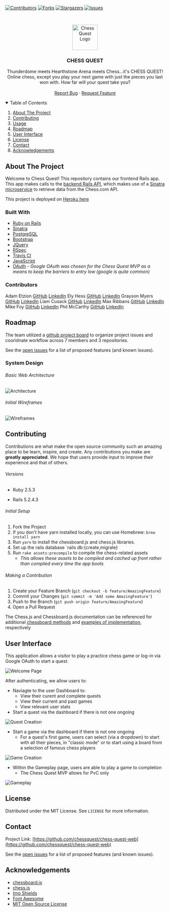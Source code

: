 <!-- PROJECT SHIELDS -->
[![Contributors][contributors-shield]][contributors-url]
[![Forks][forks-shield]][forks-url]
[![Stargazers][stars-shield]][stars-url]
[![Issues][issues-shield]][issues-url]

<!-- PROJECT LOGO -->
<br />
<p align="center">
  <a href="https://github.com/chessquest/chess-quest-web">
    <img src="app/assets/images/pngwing.com.png" alt="Chess Quest Logo" width="80" height="80">
  </a>

  <h3 align="center">CHESS QUEST</h3>

  <p align="center">
    Thunderdome meets Hearthstone Arena meets Chess...it's CHESS QUEST! Online chess, except you play your next game with just the pieces you last won with. How far will your quest take you?
    <br />
    <br />
    <!-- <a href="https://github.com/othneildrew/Best-README-Template">View Demo</a> -->
    <!-- · -->
    <a href="https://github.com/chessquest/chessquest-web/issues">Report Bug</a>
    ·
    <a href="https://github.com/chessquest/chessquest-web/issues">Request Feature</a>
  </p>
</p>

<!-- TABLE OF CONTENTS -->
<details open="open">
  <summary>Table of Contents</summary>
  <ol>
    <li>
      <a href="#about-the-project">About The Project</a>
    </li>
    <li>
      <a href="#gettting-started">Contributing</a>
    </li>
    <li><a href="#usage">Usage</a></li>
    <li><a href="#roadmap">Roadmap</a></li>
    <li><a href="#user-interface">User Interface</a></li>
    <li><a href="#license">License</a></li>
    <li><a href="#contact">Contact</a></li>
    <li><a href="#acknowledgements">Acknowledgements</a></li>
  </ol>
</details>

<!-- ABOUT THE PROJECT -->
## About The Project

<!-- [![Product Name Screen Shot][product-screenshot]](https://example.com) -->

Welcome to Chess Quest! This repository contains our frontend Rails app. This app makes calls to the [backend Rails API](https://github.com/chessquest/chess-quest), which makes use of a [Sinatra microservice](https://github.com/chessquest/chess-api) to retrieve data from the Chess.com API.

This project is deployed on [Heroku here](https://chess-quest.herokuapp.com)

### Built With

* [Ruby on Rails](https://rubyonrails.org/)
* [Sinatra](http://sinatrarb.com/)
* [PostgreSQL](https://www.postgresql.org/)
* [Bootstrap](https://getbootstrap.com/)
* [JQuery](https://jquery.com/)
* [RSpec](https://github.com/rspec/rspec-rails)
* [Travis CI](https://travis-ci.com/)
* [JavaScript](https://www.javascript.com)
* [OAuth](https://oauth.net/) - *Google OAuth was chosen for the Chess Quest MVP as a means to keep the barriers to entry low (google is quite common)*

<!-- CONTRIBUTORS -->
### Contributors

Adam Etzion [GitHub](https://github.com/aetzion1) [LinkedIn](https://www.linkedin.com/in/adametzion/)
Ely Hess [GitHub](https://github.com/elyhess) [LinkedIn](https://www.linkedin.com/in/ely-hess/)
Grayson Myers [GitHub](https://github.com/graymyers) [LinkedIn](https://www.linkedin.com/in/grayson-myers-285926165/)
Liam Cusack [GitHub](https://github.com/liamcusack) [LinkedIn](https://www.linkedin.com/in/liam-cusack-6a9a0a169/)
Max Ribbans [GitHub](https://github.com/ribbansmax) [LinkedIn](https://www.linkedin.com/in/max-ribbans-46b276156/)
Mike Foy [GitHub](https://github.com/foymikek) [LinkedIn](https://www.linkedin.com/in/michael-foy-707ba7b4/)
Phil McCarthy [GitHub](https://github.com/philmccarthy) [LinkedIn](https://www.linkedin/in/pjmcc)

## Roadmap

The team utilized a [github project board](https://github.com/orgs/chessquest/projects/1) to organize project issues and cooridnate workflow across 7 members and 3 repositories.

See the [open issues](https://github.com/chessquest/chess-quest-web/issues) for a list of proposed features (and known issues).

<!-- SYSTEM DESIGN -->
### System Design

###### Basic Web Architecture 
![Architecture](app/assets/images/architecture.jpg)

###### Initial Wireframes
![Wireframes](app/assets/images/wireframes.png)

<!-- CONTRIBUTING -->
## Contributing

Contributions are what make the open source community such an amazing place to be learn, inspire, and create. Any contributions you make are **greatly appreciated**. We hope that users provide input to improve their experience and that of others.

###### Versions

- Ruby 2.5.3

- Rails 5.2.4.3
###### Initial Setup
1. Fork the Project
2. If you don't have yarn installed locally, you can use Homebrew:
`brew install yarn`
3. Run `yarn` to install the chessboard.js and chess.js libraries.
4. Set up the rails database `rails db:{create,migrate}
5. Run `rake assets:precompile` to compile the chess-related assets 
    * *This allows these assets to be compiled and cached up front rather than compiled every time the app boots*

###### Making a Contribution
1. Create your Feature Branch (`git checkout -b feature/AmazingFeature`)
2. Commit your Changes (`git commit -m 'Add some AmazingFeature'`)
3. Push to the Branch (`git push origin feature/AmazingFeature`)
4. Open a Pull Request

The Chess.js and Chessboard.js documentation can be referenced for additional [chessboard methods](https://github.com/jhlywa/chess.js/) and [examples of implementation](https://chessboardjs.com/docs), respectively

<!-- USER INTERFACE -->

## User Interface

This application allows a visitor to play a practice chess game or log-in via Google OAuth to start a quest.

![Welcome Page](app/assets/images/welcome_page.png)

After authenticating, we allow users to:
* Naviagte to the user Dashboard to:
  * View their curent and complete quests
  * View their current and past games
  * View relevant user stats
* Start a quest via the dashboard if there is not one ongoing

![Quest Creation](app/assets/images/dashboard1.png)

* Start a game via the dashboard if there is not one ongoing
  * For a quest's first game, users can select (via a dropdown) to start with all their pieces, in "classic mode" or to start using a board from a selection of famous chess players

![Game Creation](app/assets/images/dashboard2.png)

* Within the Gameplay page, users are able to play a game to completion
  * The Chess Quest MVP allows for PvC only

![Gameplay](app/assets/images/gameplay1.png)


<!-- LICENSE -->
## License

Distributed under the MIT License. See `LICENSE` for more information.

<!-- CONTACT -->
## Contact

Project Link: [https://github.com/chessquest/chess-quest-web](https://github.com/chessquest/chess-quest-web)

See the [open issues](https://github.com/chessquest/chess-quest-web/issues) for a list of proposed features (and known issues).

<!-- ACKNOWLEDGEMENTS -->
## Acknowledgements
* [chessboard.js](https://chessboardjs.com/)
* [chess.js](https://github.com/jhlywa/chess.js)
* [Img Shields](https://shields.io)
* [Font Awesome](https://fontawesome.com)
* [MIT Open Source License](https://opensource.org/licenses/MIT)

<!-- MARKDOWN LINKS & IMAGES -->
<!-- https://www.markdownguide.org/basic-syntax/#reference-style-links -->
[contributors-shield]: https://img.shields.io/github/contributors/chessquest/chess-quest-web.svg?style=for-the-badge
[contributors-url]: https://github.com/chessquest/chess-quest-web/graphs/contributors
[forks-shield]: https://img.shields.io/github/forks/chessquest/chess-quest-web.svg?style=for-the-badge
[forks-url]: https://github.com/chessquest/chess-quest/network/members
[stars-shield]: https://img.shields.io/github/stars/chessquest/chess-quest-web.svg?style=for-the-badge
[stars-url]: https://github.com/chessquest/chess-quest-web/stargazers
[issues-shield]: https://img.shields.io/github/issues/chessquest/chess-quest-web.svg?style=for-the-badge
[issues-url]: https://github.com/chessquest/chess-quest-web/issues

<!-- [product-screenshot]: images/screenshot.png -->
[product-screenshot]: images/screenshot.png

